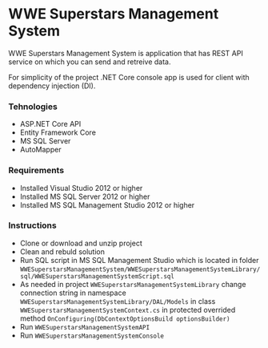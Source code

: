 # WWE Superstars Management System
WWE Superstars Management System is application that has REST API service on which you can send and retreive data.

For simplicity of the project .NET Core console app is used for client with dependency injection (DI).

### Tehnologies
* ASP.NET Core API
* Entity Framework Core
* MS SQL Server
* AutoMapper

### Requirements
* Installed Visual Studio 2012 or higher
* Installed MS SQL Server 2012 or higher
* Installed MS SQL Management Studio 2012 or higher

### Instructions
* Clone or download and unzip project
* Clean and rebuld solution
* Run SQL script in MS SQL Management Studio which is located in folder `WWESuperstarsManagementSystem/WWESuperstarsManagementSystemLibrary/sql/WWESuperstarsManagementSystemScript.sql`
* As needed in project `WWESuperstarsManagementSystemLibrary` change connection string in namespace `WWESuperstarsManagementSystemLibrary/DAL/Models` in class `WWESuperstarsManagementSystemContext.cs` in protected overrided method `OnConfiguring(DbContextOptionsBuild optionsBuilder)`
* Run `WWESuperstarsManagementSystemAPI`
* Run `WWESuperstarsManagementSystemConsole`
